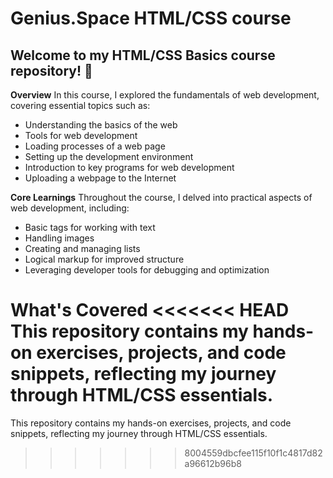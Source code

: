 # Genius.Space HTML/CSS course

## Welcome to my HTML/CSS Basics course repository! 🚀

**Overview**
In this course, I explored the fundamentals of web development, covering essential topics such as:

* Understanding the basics of the web
* Tools for web development
* Loading processes of a web page
* Setting up the development environment
* Introduction to key programs for web development
* Uploading a webpage to the Internet

**Core Learnings**
Throughout the course, I delved into practical aspects of web development, including:

* Basic tags for working with text
* Handling images
* Creating and managing lists
* Logical markup for improved structure
* Leveraging developer tools for debugging and optimization

**What's Covered**
<<<<<<< HEAD
This repository contains my hands-on exercises, projects, and code snippets, reflecting my journey through HTML/CSS essentials. 
=======
This repository contains my hands-on exercises, projects, and code snippets, reflecting my journey through HTML/CSS essentials. 
>>>>>>> 8004559dbcfee115f10f1c4817d82a96612b96b8
